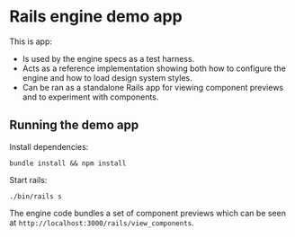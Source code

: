 # Rails engine demo app

This is app:

- Is used by the engine specs as a test harness.
- Acts as a reference implementation showing both how to configure the engine and how to load design system styles.
- Can be ran as a standalone Rails app for viewing component previews and to experiment with components.

## Running the demo app

Install dependencies:

```shell
bundle install && npm install
```

Start rails:

```shell
./bin/rails s
```

The engine code bundles a set of component previews which can be seen at `http://localhost:3000/rails/view_components`.
